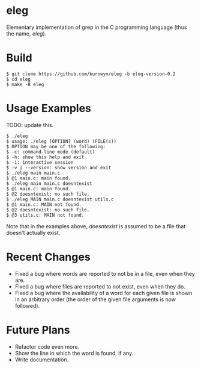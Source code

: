# eleg
Elementary implementation of grep in the C programming language (thus the name, *eleg*).

# Build
```
$ git clone https://github.com/kurowyn/eleg -b eleg-version-0.2
$ cd eleg
$ make -B eleg
```

# Usage Examples
TODO: update this.
```
$ ./eleg
$ usage: ./eleg [OPTION] (word) (FILE(s))
$ OPTION may be one of the following: 
$ -c: command-line mode (default)
$ -h: show this help and exit
$ -i: interactive session
$ -v | --version: show version and exit
$ ./eleg main main.c
$ @1 main.c: main found.
$ ./eleg main main.c doesntexist
$ @1 main.c: main found.
$ @2 doesntexist: no such file.
$ ./eleg MAIN main.c doesntexist utils.c
$ @1 main.c: MAIN not found.
$ @2 doesntexist: no such file.
$ @3 utils.c: MAIN not found.
```
Note that in the examples above, *doesntexist* is assumed to be a file that doesn't actually exist.

# Recent Changes
- Fixed a bug where words are reported to not be in a file, even when they are.
- Fixed a bug where files are reported to not exist, even when they do.
- Fixed a bug where the availability of a word for each given file is shown in an arbitrary order (the order of the given file arguments is now followed).

# Future Plans
- Refactor code even more.
- Show the line in which the word is found, if any.
- Write documentation.
